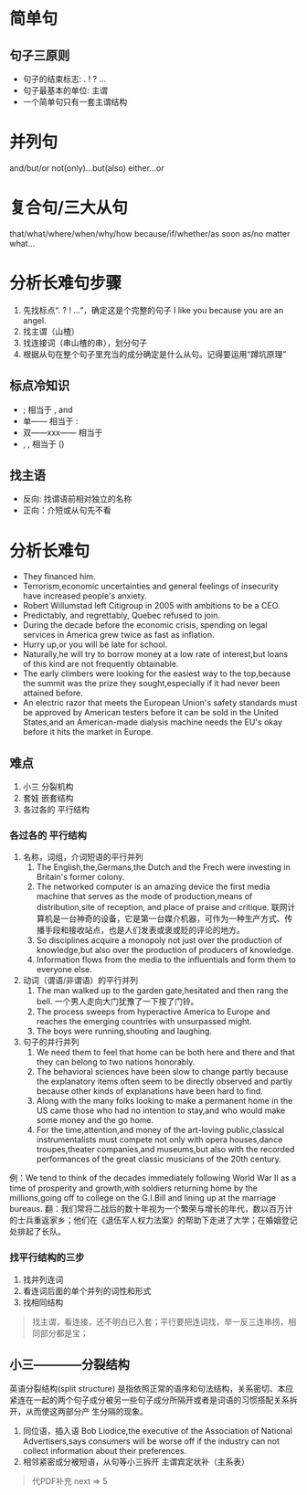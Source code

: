 # 简单句
## 句子三原则
* 句子的结束标志: . ! ? ... 
* 句子最基本的单位: 主谓
* 一个简单句只有一套主谓结构
# 并列句
and/but/or
not(only)...but(also)
either...or
# 复合句/三大从句
that/what/where/when/why/how
because/if/whether/as soon as/no matter what...
# 分析长难句步骤
1. 先找标点“. ? ! ...”，确定这是个完整的句子 I like you because you are an angel.
1. 找主谓（山楂）
1. 找连接词（串山楂的串），划分句子
1. 根据从句在整个句子里充当的成分确定是什么从句。记得要运用“蹲坑原理”

## 标点冷知识
*  ; 相当于 , and
* 单—— 相当于 :
* 双——xxx—— 相当于
*  , , 相当于 ()

## 找主语
* 反向: 找谓语前相对独立的名称
* 正向：介短或从句先不看

# 分析长难句
* They financed him.
* Terrorism,economic uncertainties and general feelings of insecurity have increased people's anxiety.
* Robert Willumstad left Citigroup in 2005 with ambitions to be a CEO.
* Predictably, and regrettably, Quebec refused to join.
* During the decade before the economic crisis, spending on legal services in America grew twice as fast as inflation.
* Hurry up,or you will be late for school.
* Naturally,he will try to borrow money at a low rate of interest,but loans of this kind are not frequently obtainable.
* The early climbers were looking for the easiest way to the top,because the summit was the prize they sought,especially if it had never been attained before.
* An electric razor that meets the European Union's safety standards must be approved by American testers before it can be sold in the United States,and an American-made dialysis machine needs the EU's okay before it hits the market in Europe.

## 难点
1. 小三 分裂机构
1. 套娃 嵌套结构
1. 各过各的 平行结构
### 各过各的 平行结构
1. 名称，词组，介词短语的平行并列
   1. The English,the,Germans,the Dutch and the Frech were investing in Britain's former colony.
   1. The networked computer is an amazing device the first media machine that serves as the mode of production,means of distribution,site of reception, and place of praise and critique.
      联网计算机是一台神奇的设备，它是第一台媒介机器，可作为一种生产方式、传播手段和接收站点，也是人们发表或褒或贬的评论的地方。
   1. So disciplines acquire a monopoly not just over the production of knowledge,but also over the production of producers of knowledge.
   1. Information flows from the media to the influentials and form them to everyone else.
1. 动词（谓语/非谓语）的平行并列
   1. The man walked up to the garden gate,hesitated and then rang the bell.
      一个男人走向大门犹豫了一下按了门铃。
   1. The process sweeps from hyperactive America to Europe and reaches the emerging countries with unsurpassed might.
   1. The boys were running,shouting and laughing.
1. 句子的并行并列
   1. We need them to feel that home can be both here and there and that they can belong to two nations honorably.
   1. The behavioral sciences have been slow to change partly because the explanatory items often seem to be directly observed and partly because other kinds of explanations have been hard to find.
   1. Along with the many folks looking to make a permanent home in the US came those who had no intention to stay,and who would make some money and the go home.
   1. For the time,attention,and money of the art-loving public,classical instrumentalists must compete not only with opera houses,dance troupes,theater companies,and museums,but also with the recorded performances of the great classic musicians of the 20th century.

例：We tend to think of the decades immediately following World War Ⅱ as a time of prosperity and growth,with soldiers returning home by the millions,going off to college on the G.I.Bill and lining up at the marriage bureaus. 
翻：我们常将二战后的数十年视为一个繁荣与增长的年代，数以百万计的士兵重返家乡；他们在《退伍军人权力法案》的帮助下走进了大学；在婚姻登记处排起了长队。
### 找平行结构的三步
1. 找并列连词
1. 看连词后面的单个并列的词性和形式
1. 找相同结构
> 找主谓，看连接，还不明白已入套；平行要把连词找，举一反三连串捞，相同部分都是宝；

## 小三————分裂结构

英语分裂结构(split structure)
  是指依照正常的语序和句法结构，关系密切、本应
紧连在⼀起的两个句⼦成分被另⼀些句⼦成分所隔开或者是词语的习惯搭配关系拆开，从⽽使这两部分产
⽣分隔的现象。

1. 同位语，插入语
   Bob Liodice,the executive of the Association of National Advertisers,says consumers will be worse off if the industry can not collect information about their preferences.
1. 相邻紧密成分被短语，从句等⼩三拆开 主谓宾定状补（主系表）
> 代PDF补充
> next => 5
